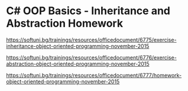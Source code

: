 # C# OOP Basics - Inheritance and Abstraction Homework

https://softuni.bg/trainings/resources/officedocument/6775/exercise-inheritance-object-oriented-programming-november-2015

https://softuni.bg/trainings/resources/officedocument/6776/exercise-abstraction-object-oriented-programming-november-2015

https://softuni.bg/trainings/resources/officedocument/6777/homework-object-oriented-programming-november-2015
